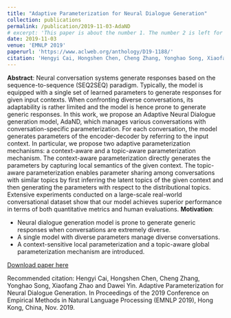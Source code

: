 ```yaml
---
title: "Adaptive Parameterization for Neural Dialogue Generation"
collection: publications
permalink: /publication/2019-11-03-AdaND
# excerpt: 'This paper is about the number 1. The number 2 is left for future work.'
date: 2019-11-03
venue: 'EMNLP 2019'
paperurl: 'https://www.aclweb.org/anthology/D19-1188/'
citation: 'Hengyi Cai, Hongshen Chen, Cheng Zhang, Yonghao Song, Xiaofang Zhao and Dawei Yin. Adaptive Parameterization for Neural Dialogue Generation. In Proceedings of the 2019 Conference on Empirical Methods in Natural Language Processing (EMNLP 2019), Hong Kong, China, Nov. 2019.'
---
```

**Abstract**: Neural conversation systems generate responses based on the sequence-to-sequence (SEQ2SEQ) paradigm. Typically, the model is equipped with a single set of learned parameters to generate responses for given input contexts. When confronting diverse conversations, its adaptability is rather limited and the model is hence prone to generate generic responses. In this work, we propose an Adaptive Neural Dialogue generation model, AdaND, which manages various conversations with conversation-specific parameterization. For each conversation, the model generates parameters of the encoder-decoder by referring to the input context. In particular, we propose two adaptive parameterization mechanisms: a context-aware and a topic-aware parameterization mechanism. The context-aware parameterization directly generates the parameters by capturing local semantics of the given context. The topic-aware parameterization enables parameter sharing among conversations with similar topics by first inferring the latent topics of the given context and then generating the parameters with respect to the distributional topics. Extensive experiments conducted on a large-scale real-world conversational dataset show that our model achieves superior performance in terms of both quantitative metrics and human evaluations.
**Motivation**:
-   Neural dialogue generation model is prone to generate generic responses when conversations are extremely diverse.
-   A single model with diverse parameters manage diverse conversations.
-   A context-sensitive local parameterization and a topic-aware global parameterization mechanism are introduced.

[Download paper here](https://www.aclweb.org/anthology/D19-1188/)

Recommended citation: Hengyi Cai, Hongshen Chen, Cheng Zhang, Yonghao Song, Xiaofang Zhao and Dawei Yin. Adaptive Parameterization for Neural Dialogue Generation. In Proceedings of the 2019 Conference on Empirical Methods in Natural Language Processing (EMNLP 2019), Hong Kong, China, Nov. 2019.